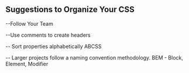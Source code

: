 ## Suggestions to Organize Your CSS

--Follow Your Team

--Use comments to create headers

-- Sort properties alphabetically ABCSS

-- Larger projects follow a naming convention methodology. BEM - Block, Element, Modifier
